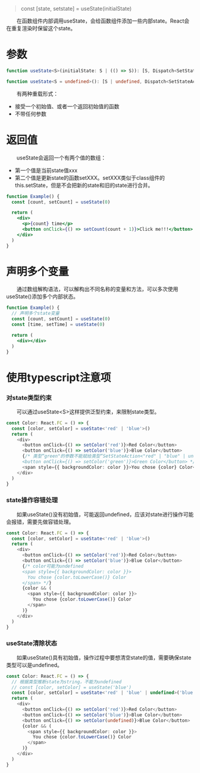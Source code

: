 > const [state, setstate] = useState(initialState)

&emsp;&emsp;在函数组件内部调用useState，会给函数组件添加一些内部state。React会在重复渲染时保留这个state。

# 参数
```ts
function useState<S>(initialState: S | (() => S)): [S, Dispatch<SetStateAction<S>>];

function useState<S = undefined>(): [S | undefined, Dispatch<SetStateAction<S | undefined>>];
```
&emsp;&emsp;有两种重载形式：
* 接受一个初始值、或者一个返回初始值的函数
* 不带任何参数

# 返回值
&emsp;&emsp;useState会返回一个有两个值的数组：
* 第一个值是当前state值xxx
* 第二个值是更新state的函数setXXX。setXXX类似于class组件的this.setState，但是不会把新的state和旧的state进行合并。

```jsx
function Example() {
  const [count, setCount] = useState(0)

  return (
    <div>
      <p>{count} time</p>
      <button onClick={() => setCount(count + 1)}>Click me!!!</button>
    </div>
  )
}
```

# 声明多个变量
&emsp;&emsp;通过数组解构语法，可以解构出不同名称的变量和方法，可以多次使用useState()添加多个内部状态。
```jsx
function Example() {
  // 声明多个state变量
  const [count, setCount] = useState(0)
  const [time, setTime] = useState(0)

  return (
    <div></div>
  )
}
```

# 使用typescript注意项
### 对state类型约束
&emsp;&emsp;可以通过useState<S\>这样提供泛型约束，来限制state类型。
```typescript
const Color: React.FC = () => {
  const [color, setColor] = useState<'red' | 'blue'>()
  return (
    <div>
      <button onClick={() => setColor('red')}>Red Color</button>
      <button onClick={() => setColor('blue')}>Blue Color</button>
      {/* 类型“green"的参数不能赋给类型“SetStateAction<"red" | "blue" | undefined>”的参数。ts(2345)
      <button onClick={() => setColor('green')}>Green Color</button> */}
      <span style={{ backgroundColor: color }}>You chose {color} Color</span>
    </div>
  )
}
```

### state操作容错处理
&emsp;&emsp;如果useState()没有初始值，可能返回undefined，应该对state进行操作可能会报错，需要先做容错处理。
```ts
const Color: React.FC = () => {
  const [color, setColor] = useState<'red' | 'blue'>()
  return (
    <div>
      <button onClick={() => setColor('red')}>Red Color</button>
      <button onClick={() => setColor('blue')}>Blue Color</button>
      {/* color可能为undefined
      <span style={{ backgroundColor: color }}>
        You chose {color.toLowerCase()} Color
      </span> */}
      {color && (
        <span style={{ backgroundColor: color }}>
          You chose {color.toLowerCase()} Color
        </span>
      )}
    </div>
  )
}
```

### useState清除状态
&emsp;&emsp;如果useState()具有初始值，操作过程中要想清空state的值，需要确保state类型可以是undefined。
```ts
const Color: React.FC = () => {
  // 根据类型推断state为string，不能为undefined
  // const [color, setColor] = useState('blue')
  const [color, setColor] = useState<'red' | 'blue' | undefined>('blue')
  return (
    <div>
      <button onClick={() => setColor('red')}>Red Color</button>
      <button onClick={() => setColor('blue')}>Blue Color</button>
      <button onClick={() => setColor(undefined)}>Blue Color</button>
      {color && (
        <span style={{ backgroundColor: color }}>
          You chose {color.toLowerCase()} Color
        </span>
      )}
    </div>
  )
}
```